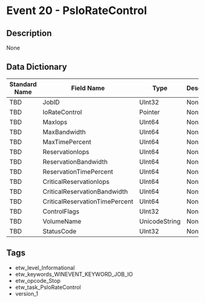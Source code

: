 # Event 20 - PsIoRateControl

## Description
None

## Data Dictionary
|Standard Name|Field Name|Type|Description|Sample Value|
|---|---|---|---|---|
|TBD|JobID|UInt32|None|`None`|
|TBD|IoRateControl|Pointer|None|`None`|
|TBD|MaxIops|UInt64|None|`None`|
|TBD|MaxBandwidth|UInt64|None|`None`|
|TBD|MaxTimePercent|UInt64|None|`None`|
|TBD|ReservationIops|UInt64|None|`None`|
|TBD|ReservationBandwidth|UInt64|None|`None`|
|TBD|ReservationTimePercent|UInt64|None|`None`|
|TBD|CriticalReservationIops|UInt64|None|`None`|
|TBD|CriticalReservationBandwidth|UInt64|None|`None`|
|TBD|CriticalReservationTimePercent|UInt64|None|`None`|
|TBD|ControlFlags|UInt32|None|`None`|
|TBD|VolumeName|UnicodeString|None|`None`|
|TBD|StatusCode|UInt32|None|`None`|

## Tags
* etw_level_Informational
* etw_keywords_WINEVENT_KEYWORD_JOB_IO
* etw_opcode_Stop
* etw_task_PsIoRateControl
* version_1